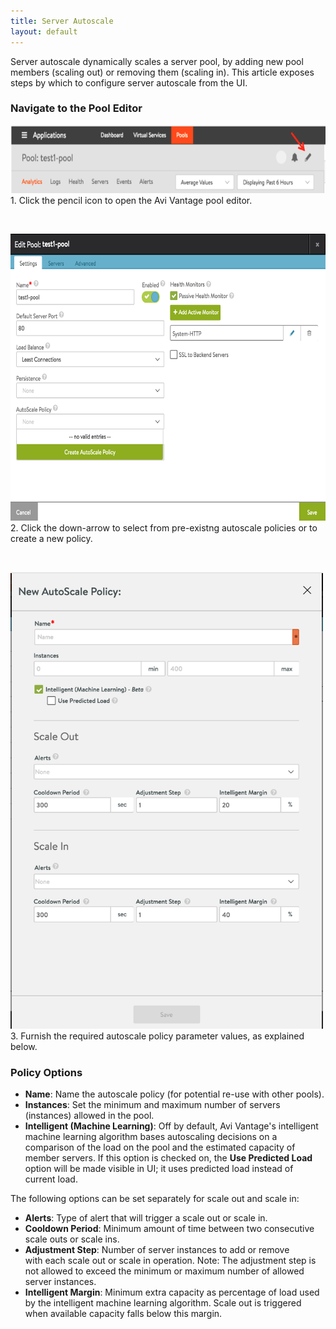 ```yaml
---
title: Server Autoscale
layout: default
---
```

Server autoscale dynamically scales a server pool, by adding new pool members (scaling out) or removing them (scaling in). This article exposes steps by which to configure server autoscale from the UI.

### Navigate to the Pool Editor

<a href="img/Screen-Shot-2016-08-29-at-7.02.03-PM.png"><img src="img/Screen-Shot-2016-08-29-at-7.02.03-PM.png" alt="click to the Avi Vantage pool editor" width="650" height="109"></a> 1. Click the pencil icon to open the Avi Vantage pool editor.

 

<a href="img/click_to_create_autoscale_policy.png"><img src="img/click_to_create_autoscale_policy.png" alt="click to select from pre-existing autoscale policies or to create a new one" width="650" height="459"></a> 2. Click the down-arrow to select from pre-existng autoscale policies or to create a new policy.

 

<a href="img/new_autoscale_policy.png"><img src="img/new_autoscale_policy.png" alt="Avi Vantage server autoscale policy" width="500" height="731"></a> 3. Furnish the required autoscale policy parameter values, as explained below.

### Policy Options

* **Name**: Name the autoscale policy (for potential re-use with other pools).
* **Instances**: Set the minimum and maximum number of servers (instances) allowed in the pool.
* **Intelligent (Machine Learning)**: Off by default, Avi Vantage's intelligent machine learning algorithm bases autoscaling decisions on a comparison of the load on the pool and the estimated capacity of member servers. If this option is checked on, the **Use Predicted Load** option will be made visible in UI; it uses predicted load instead of current load.

The following options can be set separately for scale out and scale in:

* **Alerts**: Type of alert that will trigger a scale out or scale in.
* **Cooldown Period**: Minimum amount of time between two consecutive scale outs or scale ins.
* **Adjustment Step**: Number of server instances to add or remove with each scale out or scale in operation. Note: The adjustment step is not allowed to exceed the minimum or maximum number of allowed server instances.
* **Intelligent Margin**: Minimum extra capacity as percentage of load used by the intelligent machine learning algorithm. Scale out is triggered when available capacity falls below this margin.